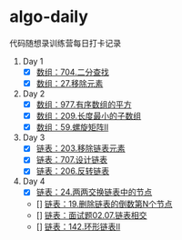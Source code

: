# algo-daily
代码随想录训练营每日打卡记录

1. Day 1
    - [x] [数组：704.二分查找](./problems/704.Binary%20Search.md)
    - [x] [数组：27.移除元素](./problems/27.Remove%20Element.md)

2. Day 2
    - [x] [数组：977.有序数组的平方](./problems/977.Squares%20of%20a%20Sorted%20Array.md)
    - [x] [数组：209.长度最小的子数组](./problems/209.Minimum%20Size%20Subarray%20Sum.md)
    - [x] [数组：59.螺旋矩阵II](./problems/59.Spiral%20MatrixII.md)

3. Day 3
    - [x] [链表：203.移除链表元素](./problems/203.%20Remove%20Linked%20List%20Elements.md)
    - [x] [链表：707.设计链表](./problems/707.Design%20LInked%20List.md)
    - [x] [链表：206.反转链表](./problems/206.Reverse%20Linked%20List.md)

4. Day 4
    - [x] [链表：24.两两交换链表中的节点](./problems/24.%20Swap%20Nodes%20in%20Pairs.md)
    - [] [链表：19.删除链表的倒数第N个节点]()
    - [] [链表：面试题02.07.链表相交]()
    - [] [链表：142.环形链表II]()
